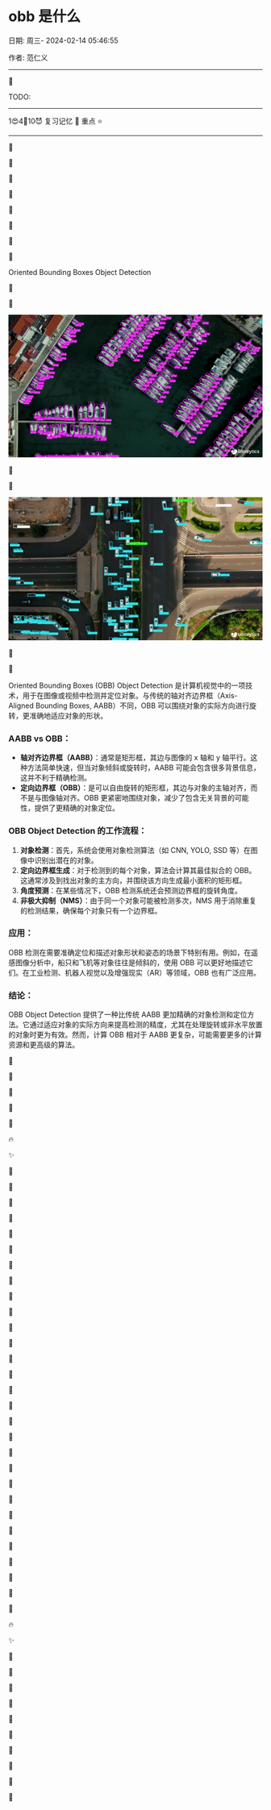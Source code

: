 # obb 是什么

日期: 周三- 2024-02-14 05:46:55

作者: 范仁义

---

🍓

TODO:

---

1😍4💜10😈 复习记忆 🚩 重点 ⭐

---

🍎

🍓

🍊

🍒

🍌

🍑

🍍

🍉

Oriented Bounding Boxes Object Detection

🍇

🍋

![1707860840833](image/obb是什么/1707860840833.png)

🍅

🍐

![1707860849145](image/obb是什么/1707860849145.png)

📖

🍧

Oriented Bounding Boxes (OBB) Object Detection 是计算机视觉中的一项技术，用于在图像或视频中检测并定位对象。与传统的轴对齐边界框（Axis-Aligned Bounding Boxes, AABB）不同，OBB 可以围绕对象的实际方向进行旋转，更准确地适应对象的形状。

### AABB vs OBB：

- **轴对齐边界框（AABB）**：通常是矩形框，其边与图像的 x 轴和 y 轴平行。这种方法简单快速，但当对象倾斜或旋转时，AABB 可能会包含很多背景信息，这并不利于精确检测。
- **定向边界框（OBB）**：是可以自由旋转的矩形框，其边与对象的主轴对齐，而不是与图像轴对齐。OBB 更紧密地围绕对象，减少了包含无关背景的可能性，提供了更精确的对象定位。

### OBB Object Detection 的工作流程：

1. **对象检测**：首先，系统会使用对象检测算法（如 CNN, YOLO, SSD 等）在图像中识别出潜在的对象。
2. **定向边界框生成**：对于检测到的每个对象，算法会计算其最佳拟合的 OBB。这通常涉及到找出对象的主方向，并围绕该方向生成最小面积的矩形框。
3. **角度预测**：在某些情况下，OBB 检测系统还会预测边界框的旋转角度。
4. **非极大抑制（NMS）**：由于同一个对象可能被检测多次，NMS 用于消除重复的检测结果，确保每个对象只有一个边界框。

### 应用：

OBB 检测在需要准确定位和描述对象形状和姿态的场景下特别有用。例如，在遥感图像分析中，船只和飞机等对象往往是倾斜的，使用 OBB 可以更好地描述它们。在工业检测、机器人视觉以及增强现实（AR）等领域，OBB 也有广泛应用。

### 结论：

OBB Object Detection 提供了一种比传统 AABB 更加精确的对象检测和定位方法。它通过适应对象的实际方向来提高检测的精度，尤其在处理旋转或非水平放置的对象时更为有效。然而，计算 OBB 相对于 AABB 更复杂，可能需要更多的计算资源和更高级的算法。

🍓

📒

🔧

🌱

🌺

🔥

✨

🍹

🧊

🍄

🌷

💮

🌸

🍁

🌳

🌲

🌴

🍎

🍓

🍊

🍒

🍌

🍑

🍍

🍉

🍇

🍋

🍅

🍐

📖

🍧

🍓

📒

🔧

🌱

🌺

🔥

✨

🍹

🧊

🍄

🌷

💮

🌸

🍁

🌳

🌲

🌴
